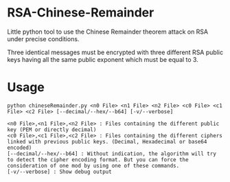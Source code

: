 # RSA-Chinese-Remainder
Little python tool to use the Chinese Remainder theorem attack on RSA under precise conditions.

Three identical messages must be encrypted with three different RSA public keys having all the same public exponent which must be equal to 3.

# Usage

```
python chineseRemainder.py <n0 File> <n1 File> <n2 File> <c0 File> <c1 File> <c2 File> [--decimal/--hex/--b64] [-v/--verbose]
```

```
<n0 File>,<n1 File>,<n2 File> : Files containing the different public key (PEM or directly decimal)
<c0 File>,<c1 File>,<c2 File> : Files containing the different ciphers linked with previous public keys. (Decimal, Hexadecimal or base64 encoded)
[--decimal/--hex/--b64] : Without indication, the algorithm will try to detect the cipher encoding format. But you can force the consideration of one mod by using one of these commands.
[-v/--verbose] : Show debug output
```